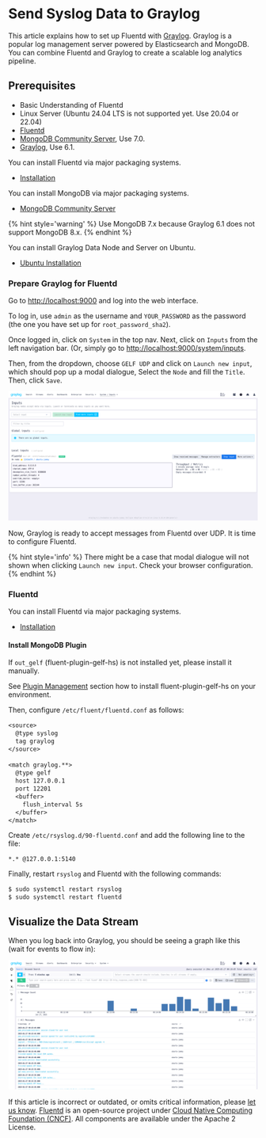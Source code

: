 # Send Syslog Data to Graylog

This article explains how to set up Fluentd with [Graylog](https://www.graylog.org). Graylog is a popular log management server powered by Elasticsearch and MongoDB. You can combine Fluentd and Graylog to create a scalable log analytics pipeline.

## Prerequisites

* Basic Understanding of Fluentd
* Linux Server (Ubuntu 24.04 LTS is not supported yet. Use 20.04 or 22.04)
* [Fluentd](https://www.fluentd.org/)
* [MongoDB Community Server](https://www.mongodb.com/try/download/community), Use 7.0.
* [Graylog](https://graylog.org/), Use 6.1.

<!-- Ubuntu 24.04LTS is not officially supported for Graylog2 6.0-->

You can install Fluentd via major packaging systems.

* [Installation](../installation/)

You can install MongoDB via major packaging systems.

* [MongoDB Community Server](https://www.mongodb.com/try/download/community)

{% hint style='warning' %}
Use MongoDB 7.x because Graylog 6.1 does not support MongoDB 8.x.
{% endhint %}

You can install Graylog Data Node and Server on Ubuntu.

* [Ubuntu Installation](https://go2docs.graylog.org/current/downloading_and_installing_graylog/ubuntu_installation.htm)

### Prepare Graylog for Fluentd

Go to [http://localhost:9000](http://localhost:9000) and log into the web interface.

To log in, use `admin` as the username and `YOUR_PASSWORD` as the password \(the one you have set up for `root_password_sha2`\).

Once logged in, click on `System` in the top nav. Next, click on `Inputs` from the left navigation bar. \(Or, simply go to [http://localhost:9000/system/inputs](http://localhost:9000/system/inputs).

Then, from the dropdown, choose `GELF UDP` and click on `Launch new input`, which should pop up a modal dialogue, Select the `Node` and fill the `Title`. Then, click `Save`.

![Graylog Inputs](../.gitbook/assets/graylog-input.png)

Now, Graylog is ready to accept messages from Fluentd over UDP. It is time to configure Fluentd.

{% hint style='info' %}
There might be a case that modal dialogue will not shown when clicking `Launch new input`. Check your browser configuration.
{% endhint %}

### Fluentd

You can install Fluentd via major packaging systems.

* [Installation](../installation/)

#### Install MongoDB Plugin

If `out_gelf` (fluent-plugin-gelf-hs) is not installed yet, please install it manually.

See [Plugin Management](..//installation/post-installation-guide#plugin-management) section how to install fluent-plugin-gelf-hs on your environment.

Then, configure `/etc/fluent/fluentd.conf` as follows:

```text
<source>
  @type syslog
  tag graylog
</source>

<match graylog.**>
  @type gelf
  host 127.0.0.1
  port 12201
  <buffer>
    flush_interval 5s
  </buffer>
</match>
```

Create `/etc/rsyslog.d/90-fluentd.conf` and add the following line to the file:

```text
*.* @127.0.0.1:5140
```

Finally, restart `rsyslog` and Fluentd with the following commands:

```text
$ sudo systemctl restart rsyslog
$ sudo systemctl restart fluentd
```

## Visualize the Data Stream

When you log back into Graylog, you should be seeing a graph like this \(wait for events to flow in\):

![Graylog Graph](../.gitbook/assets/graylog-graph.png)

If this article is incorrect or outdated, or omits critical information, please [let us know](https://github.com/fluent/fluentd-docs-gitbook/issues?state=open). [Fluentd](http://www.fluentd.org/) is an open-source project under [Cloud Native Computing Foundation \(CNCF\)](https://cncf.io/). All components are available under the Apache 2 License.

